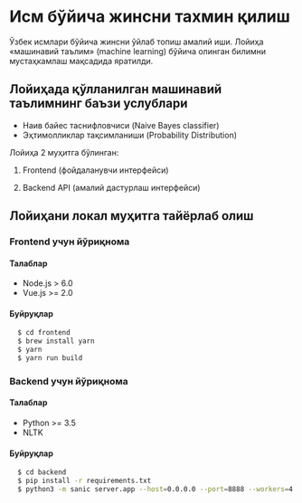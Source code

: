 # Исм бўйича жинсни тахмин қилиш
Ўзбек исмлари бўйича жинсни ўйлаб топиш амалий иши. Лойиҳа «машинавий таълим» (machine learning) бўйича олинган билимни мустаҳкамлаш мақсадида яратилди.

## Лойиҳада қўлланилган машинавий таълимнинг баъзи услублари
* Наив байес таснифловчиси (Naive Bayes classifier)
* Эҳтимолликлар тақсимланиши (Probability Distribution)

Лойиҳа 2 муҳитга бўлинган:

1. Frontend (фойдаланувчи интерфейси)

2. Backend API (амалий дастурлаш интерфейси)

## Лойиҳани локал муҳитга тайёрлаб олиш

### Frontend учун йўриқнома

#### Талаблар
* Node.js > 6.0
* Vue.js >= 2.0

#### Буйруқлар

```bash
  $ cd frontend
  $ brew install yarn
  $ yarn
  $ yarn run build
```

### Backend учун йўриқнома

#### Талаблар
* Python >= 3.5
* NLTK

#### Буйруқлар

```bash
  $ cd backend
  $ pip install -r requirements.txt
  $ python3 -m sanic server.app --host=0.0.0.0 --port=8888 --workers=4
```
